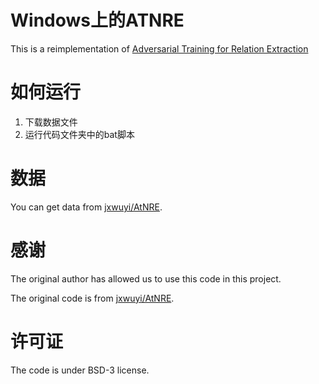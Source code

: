 # Windows上的ATNRE

This is a reimplementation of [Adversarial Training for Relation Extraction](https://www.researchgate.net/publication/322590918_Adversarial_Training_for_Relation_Extraction)

# 如何运行

1. 下载数据文件
2. 运行代码文件夹中的bat脚本

# 数据

You can get data from [jxwuyi/AtNRE](https://github.com/jxwuyi/AtNRE).

# 感谢

The original author has allowed us to use this code in this project.

The original code is from [jxwuyi/AtNRE](https://github.com/jxwuyi/AtNRE).

# 许可证

The code is under BSD-3 license.
